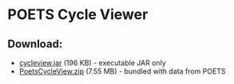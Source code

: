 # POETS Cycle Viewer

## Download:

* [cycleview.jar](https://github.com/POETSII/PoetsCycleView/releases/download/0.1/cycleview.jar) (196 KB) - executable JAR only
* [PoetsCycleView.zip](https://github.com/POETSII/PoetsCycleView/releases/download/0.1/PoetsCycleView.zip) (7.55 MB) - bundled with data from POETS
